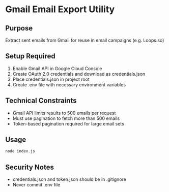 # Gmail Email Export Utility

## Purpose
Extract sent emails from Gmail for reuse in email campaigns (e.g. Loops.so)

## Setup Required
1. Enable Gmail API in Google Cloud Console
2. Create OAuth 2.0 credentials and download as credentials.json
3. Place credentials.json in project root
4. Create .env file with necessary environment variables

## Technical Constraints
- Gmail API limits results to 500 emails per request
- Must use pagination to fetch more than 500 emails
- Token-based pagination required for large email sets

## Usage
```bash
node index.js
```

## Security Notes
- credentials.json and token.json should be in .gitignore
- Never commit .env file

